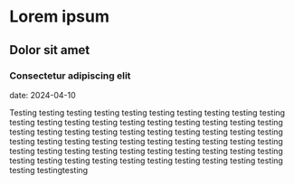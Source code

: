 # Lorem ipsum
## Dolor sit amet
### Consectetur adipiscing elit
date: 2024-04-10

Testing testing  testing testing testing testing testing testing testing testing testing testing testing testing testing testing testing testing testing testing testing testing testing testing testing testing testing testing testing testing testing testing testing testing testing testing testing testing testing testing testing testing testing testing testing testing testing testing testing testing testing testing testing testing testing testing testing testing testing testing testing testingtesting
